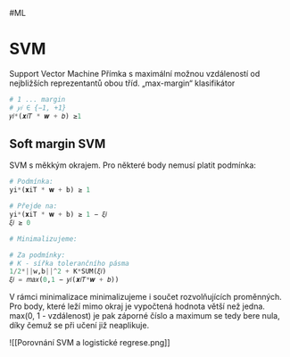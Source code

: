 #ML
# SVM
Support Vector Machine
Přímka s maximální možnou vzdáleností od nejbližších reprezentantů obou tříd.
„max-margin“ klasifikátor
```Python
# 1 ... margin
# 𝑦𝑖 ∈ {−1, +1}
𝑦𝑖*(𝒙𝑖𝑇 * 𝒘 + 𝑏) ≥1
```

## Soft margin SVM
SVM s měkkým okrajem. Pro některé body nemusí platit podmínka: 
```Python
# Podmínka:
yi*(𝐱iT * 𝐰 + b) ≥ 1

# Přejde na:
yi*(𝐱iT * 𝐰 + b) ≥ 1 − 𝜉𝑖
𝜉𝑖 ≥ 0

# Minimalizujeme:

# Za podmínky:
# K - sířka tolerančního pásma
1/2*||w,b||^2 + K*SUM(𝜉𝑖)
𝜉𝑖 = 𝑚𝑎𝑥(0,1 − 𝑦𝑖(𝒙𝑖𝑇*𝒘 + 𝑏))
```

V rámci minimalizace minimalizujeme i součet rozvolňujících proměnných. 
Pro body, které leží mimo okraj je vypočtená hodnota větší než jedna. max(0, 1 - vzdálenost) je pak záporné číslo a maximum se tedy bere nula, díky čemuž se při učení již neaplikuje.

![[Porovnání SVM a logistické regrese.png]]